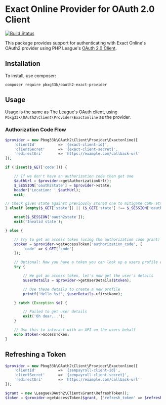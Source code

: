# Exact Online Provider for OAuth 2.0 Client
[![Build Status](https://travis-ci.org/PBXg33k/oauth2-client.svg)](https://travis-ci.org/PBXg33k/oauth2-client)

This package provides support for authenticating with Exact Online's OAuth2 provider using PHP League's [OAuth 2.0 Client](https://github.com/thephpleague/oauth2-client).

## Installation

To install, use composer:

```
composer require pbxg33k/oauth2-exact-provider
```

## Usage

Usage is the same as The League's OAuth client, using `Pbxg33k\OAuth2\Client\Provider\Exactonline` as the provider.

### Authorization Code Flow

```php
$provider = new Pbxg33k\OAuth2\Client\Provider\Exactonline([
    'clientId'          => '{exact-client-id}',
    'clientSecret'      => '{exact-client-secret}',
    'redirectUri'       => 'https://example.com/callback-url'
]);

if (!isset($_GET['code'])) {

    // If we don't have an authorization code then get one
    $authUrl = $provider->getAuthorizationUrl();
    $_SESSION['oauth2state'] = $provider->state;
    header('Location: '.$authUrl);
    exit;

// Check given state against previously stored one to mitigate CSRF attack
} elseif (empty($_GET['state']) || ($_GET['state'] !== $_SESSION['oauth2state'])) {

    unset($_SESSION['oauth2state']);
    exit('Invalid state');

} else {

    // Try to get an access token (using the authorization code grant)
    $token = $provider->getAccessToken('authorization_code', [
        'code' => $_GET['code']
    ]);

    // Optional: Now you have a token you can look up a users profile data
    try {

        // We got an access token, let's now get the user's details
        $userDetails = $provider->getUserDetails($token);

        // Use these details to create a new profile
        printf('Hello %s!', $userDetails->firstName);

    } catch (Exception $e) {

        // Failed to get user details
        exit('Oh dear...');
    }

    // Use this to interact with an API on the users behalf
    echo $token->accessToken;
}
```

## Refreshing a Token

```php
$provider = new Pbxg33k\OAuth2\Client\Provider\Exactonline([
    'clientId'          => '{zenpayroll-client-id}',
    'clientSecret'      => '{zenpayroll-client-secret}',
    'redirectUri'       => 'https://example.com/callback-url'
]);

$grant = new \League\OAuth2\Client\Grant\RefreshToken();
$token = $provider->getAccessToken($grant, ['refresh_token' => $refreshToken]);
```

